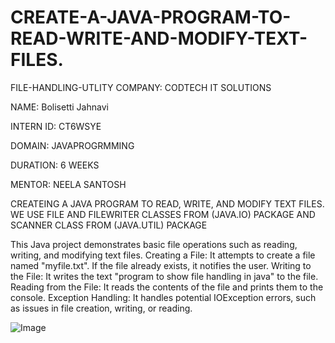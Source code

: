 
# CREATE-A-JAVA-PROGRAM-TO-READ-WRITE-AND-MODIFY-TEXT-FILES.

FILE-HANDLING-UTLITY
COMPANY: CODTECH IT SOLUTIONS

NAME: Bolisetti Jahnavi

INTERN ID: CT6WSYE

DOMAIN: JAVAPROGRMMING

DURATION: 6 WEEKS

MENTOR: NEELA SANTOSH

CREATEING A JAVA PROGRAM TO READ, WRITE, AND MODIFY TEXT FILES. WE USE FILE AND FILEWRITER CLASSES FROM (JAVA.IO) PACKAGE AND SCANNER CLASS FROM (JAVA.UTIL) PACKAGE

This Java project demonstrates basic file operations such as reading, writing, and modifying text files. 
Creating a File: It attempts to create a file named "myfile.txt". If the file already exists, it notifies the user.
Writing to the File: It writes the text "program to show file handling in java" to the file.
Reading from the File: It reads the contents of the file and prints them to the console.
Exception Handling: It handles potential IOException errors, such as issues in file creation, writing, or reading.

![Image](https://github.com/user-attachments/assets/4628a5c2-3fa8-4fe7-9eec-6790901563b6)
